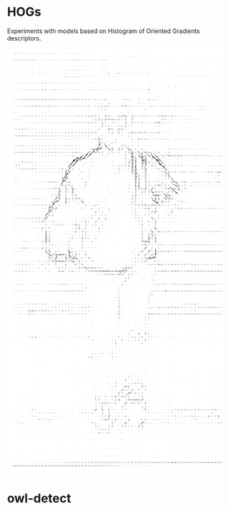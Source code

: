 # HOGs
Experiments with models based on Histogram of Oriented Gradients descriptors.

![Oriented_gradients_quiver_plot](https://github.com/JeromeWynne/HOGs/blob/master/gradients_quiver_plot.png)
# owl-detect
